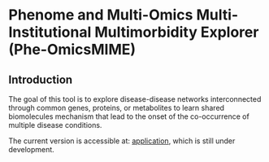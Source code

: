 # Phenome and Multi-Omics Multi-Institutional Multimorbidity Explorer (Phe-OmicsMIME)

## Introduction

The goal of this tool is to explore disease-disease networks interconnected through common genes, proteins, or metabolites to learn shared biomolecules mechanism that lead to the onset of the co-occurrence of multiple disease conditions.

The current version is accessible at: [application](https://prod.tbilab.org/content/758c73c5-646f-44d7-9f67-81576d26bee5), which is still under development.